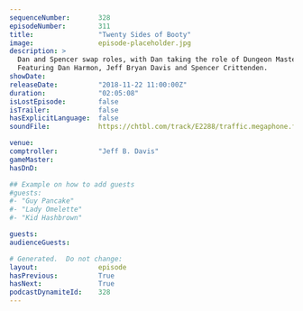 ```yaml
---
sequenceNumber:       328
episodeNumber:        311
title:                "Twenty Sides of Booty"
image:                episode-placeholder.jpg
description: >
  Dan and Spencer swap roles, with Dan taking the role of Dungeon Master. Spencer auto-tunes himself, becoming a robot from a magical land. Jeff immerses himself in a Vietnam era character.
  Featuring Dan Harmon, Jeff Bryan Davis and Spencer Crittenden.
showDate:             
releaseDate:          "2018-11-22 11:00:00Z"
duration:             "02:05:08"
isLostEpisode:        false
isTrailer:            false
hasExplicitLanguage:  false
soundFile:            https://chtbl.com/track/E2288/traffic.megaphone.fm/STA3167373224.mp3?updated=1596582516

venue:                
comptroller:          "Jeff B. Davis"
gameMaster:           
hasDnD:               

## Example on how to add guests
#guests:
#- "Guy Pancake"
#- "Lady Omelette"
#- "Kid Hashbrown"

guests:
audienceGuests:

# Generated.  Do not change:
layout:               episode
hasPrevious:          True
hasNext:              True
podcastDynamiteId:    328
---
```

